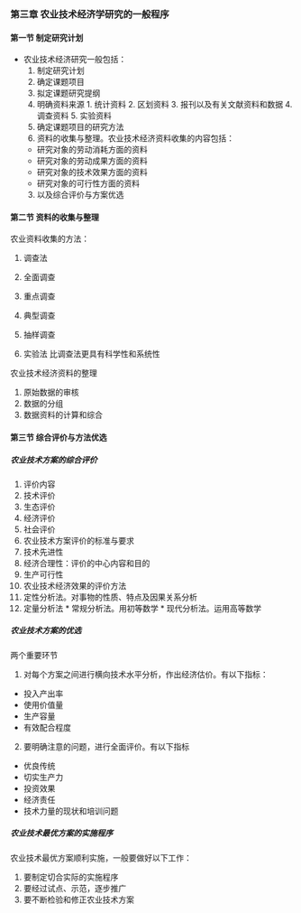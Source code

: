 ### 第三章 农业技术经济学研究的一般程序
#### 第一节 制定研究计划
* 农业技术经济研究一般包括：
  1. 制定研究计划
    1. 确定课题项目
    2. 拟定课题研究提纲
    3. 明确资料来源
      1. 统计资料
      2. 区划资料
      3. 报刊以及有关文献资料和数据
      4. 调查资料
      5. 实验资料
    4. 确定课题项目的研究方法
  2. 资料的收集与整理。农业技术经济资料收集的内容包括：
    * 研究对象的劳动消耗方面的资料
    * 研究对象的劳动成果方面的资料
    * 研究对象的技术效果方面的资料
    * 研究对象的可行性方面的资料
  3. 以及综合评价与方案优选

#### 第二节 资料的收集与整理
农业资料收集的方法：
1. 调查法
  1. 全面调查
  2. 重点调查
  3. 典型调查
  4. 抽样调查

2. 实验法
  比调查法更具有科学性和系统性

农业技术经济资料的整理
1. 原始数据的审核
2. 数据的分组
3. 数据资料的计算和综合

#### 第三节 综合评价与方法优选
##### 农业技术方案的综合评价
1. 评价内容
  1. 技术评价
  2. 生态评价
  3. 经济评价
  4. 社会评价
2. 农业技术方案评价的标准与要求
  1. 技术先进性
  2. 经济合理性：评价的中心内容和目的
  3. 生产可行性
3. 农业技术经济效果的评价方法
  1. 定性分析法。对事物的性质、特点及因果关系分析
  2. 定量分析法
    * 常规分析法。用初等数学
    * 现代分析法。运用高等数学

##### 农业技术方案的优选
两个重要环节
1. 对每个方案之间进行横向技术水平分析，作出经济估价。有以下指标：
  * 投入产出率
  * 使用价值量
  * 生产容量
  * 有效配合程度
2. 要明确注意的问题，进行全面评价。有以下指标
  * 优良传统
  * 切实生产力
  * 投资效果
  * 经济责任
  * 技术力量的现状和培训问题
##### 农业技术最优方案的实施程序
农业技术最优方案顺利实施，一般要做好以下工作：
1. 要制定切合实际的实施程序
2. 要经过试点、示范，逐步推广
3. 要不断检验和修正农业技术方案